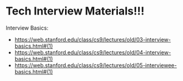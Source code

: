 # Tech Interview Materials!!!

Interview Basics:
* https://web.stanford.edu/class/cs9/lectures/old/03-interview-basics.html#(1)
* https://web.stanford.edu/class/cs9/lectures/old/04-interview-basics.html#(1)
* https://web.stanford.edu/class/cs9/lectures/old/05-interviewee-basics.html#(1)
